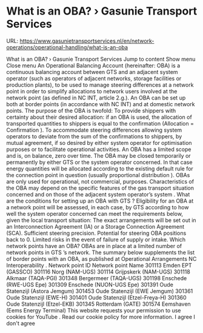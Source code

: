 # What is an OBA? › Gasunie Transport Services

URL: https://www.gasunietransportservices.nl/en/network-operations/operational-handling/what-is-an-oba

What is an OBA? › Gasunie Transport Services
Jump to content
Show menu
Close menu
An Operational Balancing Account (hereinafter: OBA) is a continuous balancing account between
GTS
and an adjacent
system
operator (such as operators of adjacent networks, storage facilities or production plants), to be used to manage steering differences at a network point in order to simplify allocations to network users involved at the network point (as defined in NC INT, article 2.g.).
An OBA can be set up both at border points (in accordance with NC INT) and at domestic network points.
The purpose of the OBA is twofold:
To provide shippers with certainty about their desired allocation: if an OBA is used, the allocation of transported quantities to shippers is equal to the
confirmation
(Allocation =
Confirmation
).
To accommodate steering differences allowing
system
operators to deviate from the sum of the confirmations to shippers, by mutual agreement, if so desired by either
system
operator for optimisation purposes or to facilitate operational activities.
An OBA has a limited scope and is, on balance, zero over time.
The OBA may be closed temporarily or permanently by either
GTS
or the
system
operator concerned. In that case energy quantities will be allocated according to the existing default rule for the
connection point
in question (usually proportional
distribution
).
OBAs are only used for operational, not commercial, purposes.
Characteristics of the OBA may depend on the specific features of the
gas
transport situation concerned and on those of the adjacent
system
operator’s
system
.
What are the conditions for setting up an OBA with
GTS
?
Eligibility for an OBA at a network point will be assessed, in each case, by
GTS
according to how well the
system
operator concerned can meet the requirements below, given the local transport situation:
The exact arrangements will be set out in an Interconnection Agreement (IA) or a Storage
Connection Agreement
(SCA).
Sufficient steering precision.
Potential for steering OBA positions back to 0.
Limited risks in the event of failure of
supply
or intake.
Which network points have an OBA?
OBAs are in place at a limited number of network points in
GTS
’s network. The summary below supplements the list of border points with an OBA, as published at
Operational Arrangements NC Interoperability
.
Network point ID
Network point Name
301113
Emden EPT (GASSCO)
301116
Norg (NAM-UGS)
301114
Grijpskerk (NAM-UGS)
301118
Alkmaar (TAQA-PGI)
301348
Bergermeer (TAQA-UGS)
301198
Enschede (RWE-UGS Epe)
301309
Enschede (NUON-UGS Epe)
301391
Oude Statenzijl (Astora Jemgum)
301453
Oude Statenzijl (EWE Jemgum)
301361
Oude Statenzijl (EWE-H)
301401
Oude Statenzijl (Etzel-Freya-H)
301360
Oude Statenzijl (Etzel-EKB)
301345
Rotterdam (GATE)
301574
Eemshaven (Eems Energy Terminal)
This website requests your permission to use cookies for
YouTube
. Read our
cookie policy
for more information.
I agree
I don't agree